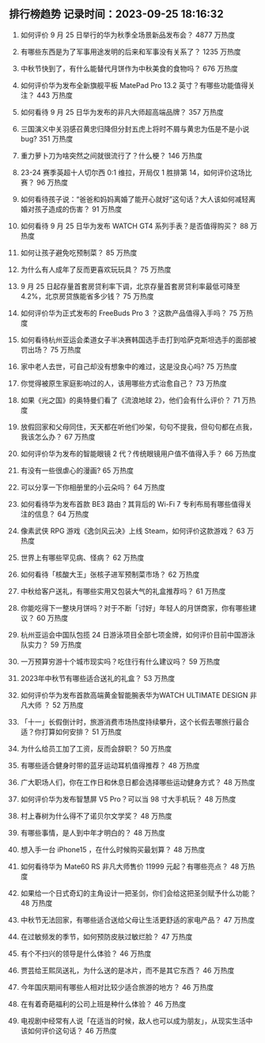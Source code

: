 
## 排行榜趋势 记录时间：2023-09-25 18:16:32
  
  1. 如何评价 9 月 25 日举行的华为秋季全场景新品发布会？ 4877 万热度
    
  2. 有哪些东西是为了军事用途发明的后来和军事没有关系了？ 1235 万热度
    
  3. 中秋节快到了，有什么能替代月饼作为中秋美食的食物吗？ 676 万热度
    
  4. 如何评价华为发布全新旗舰平板 MatePad Pro 13.2 英寸？有哪些功能值得关注？ 443 万热度
    
  5. 如何看待 9 月 25 日华为发布的非凡大师超高端品牌？ 357 万热度
    
  6. 三国演义中关羽感召黄忠归降但分封五虎上将时不屑与黄忠为伍是不是小说bug? 351 万热度
    
  7. 重力萝卜刀为啥突然之间就很流行了？什么梗？ 146 万热度
    
  8. 23-24 赛季英超十人切尔西 0:1 维拉，开局仅 1 胜排第 14，如何评价这场比赛？ 96 万热度
    
  9. 如何看待孩子说：“爸爸和妈妈离婚了能开心就好”这句话？大人该如何减轻离婚对孩子造成的伤害？ 91 万热度
    
  10. 如何看待 9 月 25 日华为发布 WATCH GT4 系列手表？是否值得购买？ 88 万热度
    
  11. 如何让孩子避免吃预制菜？ 85 万热度
    
  12. 为什么有人成年了反而更喜欢玩玩具？ 75 万热度
    
  13. 9 月 25 日起存量首套房贷利率下调，北京存量首套房贷利率最低可降至4.2%，北京房贷族能省多少钱？ 75 万热度
    
  14. 如何评价华为正式发布的 FreeBuds Pro 3 ？这款产品值得入手吗？ 75 万热度
    
  15. 如何看待杭州亚运会柔道女子半决赛韩国选手击打到哈萨克斯坦选手的面部被罚出场？ 75 万热度
    
  16. 家中老人去世，可自己却没有想象中的难过，这是没良心吗? 75 万热度
    
  17. 你觉得被原生家庭影响过的人，该用哪些方式治愈自己？ 73 万热度
    
  18. 如果《光之国》的奥特曼们看了《流浪地球 2》，他们会有什么评价？ 71 万热度
    
  19. 放假回家和父母同住，天天都在听他们吵架，句句不提我，但句句都在点我，我该怎么办？ 67 万热度
    
  20. 如何评价华为发布的智能眼镜 2 代？传统眼镜用户值不值得入手？ 66 万热度
    
  21. 有没有一些很虐心的漫画? 65 万热度
    
  22. 可以分享一下你相册里的小云朵吗？ 64 万热度
    
  23. 如何看待华为发布首款 BE3 路由？其背后的 Wi-Fi 7 专利布局有哪些值得关注的信息？ 64 万热度
    
  24. 像素武侠 RPG 游戏《逸剑风云决》上线 Steam，如何评价这款游戏？ 63 万热度
    
  25. 世界上有哪些罕见病、怪病？ 62 万热度
    
  26. 如何看待「核酸大王」张核子进军预制菜市场？ 62 万热度
    
  27. 中秋给客户送礼，有哪些实用又包装大气的礼盒推荐吗？ 61 万热度
    
  28. 你能吃得下一整块月饼吗？对于不断「讨好」年轻人的月饼商家，你有哪些建议？ 60 万热度
    
  29. 杭州亚运会中国队包揽 24 日游泳项目全部七项金牌，如何评价目前中国游泳队实力？ 59 万热度
    
  30. 一万预算穷游十个城市现实吗？吃住行有什么建议吗？ 59 万热度
    
  31. 2023年中秋节有哪些适合送礼的礼盒？ 53 万热度
    
  32. 如何评价华为发布首款高端黄金智能腕表华为WATCH ULTIMATE DESIGN 非凡大师 ？ 52 万热度
    
  33. 「十一」长假倒计时，旅游消费市场热度持续攀升，这个长假去哪旅行最合适？你打算如何安排？ 51 万热度
    
  34. 为什么给员工加了工资，反而会辞职？ 50 万热度
    
  35. 有哪些适合健身时带的蓝牙运动耳机值得推荐？ 48 万热度
    
  36. 广大职场人们，你在工作日和休息日都会选择哪些运动健身方式？ 48 万热度
    
  37. 如何评价华为发布智慧屏 V5 Pro？可以当 98 寸大手机玩？ 48 万热度
    
  38. 村上春树为什么得不了诺贝尔文学奖？ 48 万热度
    
  39. 有哪些事情，是人到中年才明白的？ 48 万热度
    
  40. 想入手一台 iPhone15 ，在什么时候购买最划算？ 48 万热度
    
  41. 如何看待华为 Mate60 RS 非凡大师售价 11999 元起？有哪些亮点？ 48 万热度
    
  42. 如果给一个日式奇幻的主角设计一把圣剑，你们会给这把圣剑赋予什么功能？ 48 万热度
    
  43. 中秋节无法回家，有哪些适合送给父母让生活更舒适的家电产品？ 47 万热度
    
  44. 在过敏频发的季节，如何预防皮肤过敏烂脸？ 47 万热度
    
  45. 有个不扫兴的领导是什么体验？ 46 万热度
    
  46. 贾芸给王熙凤送礼，为什么送的是冰片，而不是其它东西？ 46 万热度
    
  47. 今年国庆期间有哪些人相对比较少适合旅游的地方？ 46 万热度
    
  48. 在有着奇葩福利的公司上班是种什么体验？ 46 万热度
    
  49. 电视剧中经常有人说「在适当的时候，敌人也可以成为朋友」，从现实生活中该如何评价这句话？ 46 万热度
    